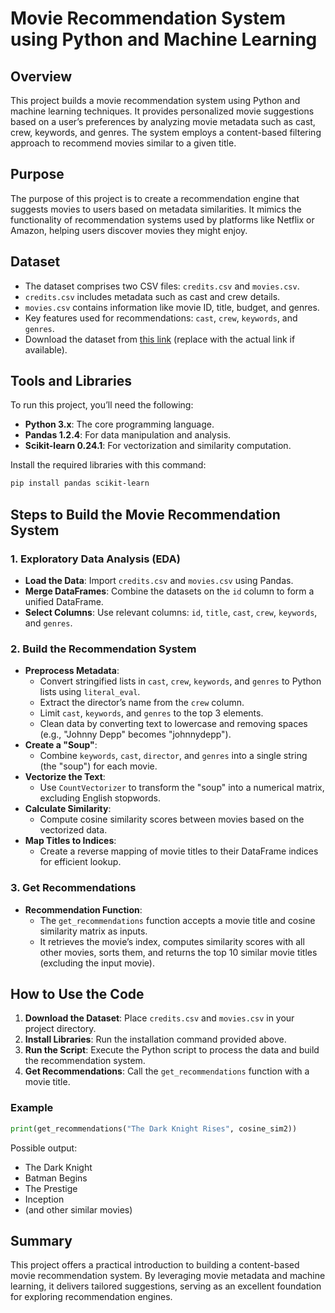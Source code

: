 # Movie Recommendation System using Python and Machine Learning

## Overview
This project builds a movie recommendation system using Python and machine learning techniques. It provides personalized movie suggestions based on a user’s preferences by analyzing movie metadata such as cast, crew, keywords, and genres. The system employs a content-based filtering approach to recommend movies similar to a given title.

## Purpose
The purpose of this project is to create a recommendation engine that suggests movies to users based on metadata similarities. It mimics the functionality of recommendation systems used by platforms like Netflix or Amazon, helping users discover movies they might enjoy.

## Dataset
- The dataset comprises two CSV files: `credits.csv` and `movies.csv`.
- `credits.csv` includes metadata such as cast and crew details.
- `movies.csv` contains information like movie ID, title, budget, and genres.
- Key features used for recommendations: `cast`, `crew`, `keywords`, and `genres`.
- Download the dataset from [this link](#) (replace with the actual link if available).

## Tools and Libraries
To run this project, you’ll need the following:
- **Python 3.x**: The core programming language.
- **Pandas 1.2.4**: For data manipulation and analysis.
- **Scikit-learn 0.24.1**: For vectorization and similarity computation.

Install the required libraries with this command:
```bash
pip install pandas scikit-learn
```

## Steps to Build the Movie Recommendation System

### 1. Exploratory Data Analysis (EDA)
- **Load the Data**: Import `credits.csv` and `movies.csv` using Pandas.
- **Merge DataFrames**: Combine the datasets on the `id` column to form a unified DataFrame.
- **Select Columns**: Use relevant columns: `id`, `title`, `cast`, `crew`, `keywords`, and `genres`.

### 2. Build the Recommendation System
- **Preprocess Metadata**:
  - Convert stringified lists in `cast`, `crew`, `keywords`, and `genres` to Python lists using `literal_eval`.
  - Extract the director’s name from the `crew` column.
  - Limit `cast`, `keywords`, and `genres` to the top 3 elements.
  - Clean data by converting text to lowercase and removing spaces (e.g., "Johnny Depp" becomes "johnnydepp").
- **Create a "Soup"**:
  - Combine `keywords`, `cast`, `director`, and `genres` into a single string (the "soup") for each movie.
- **Vectorize the Text**:
  - Use `CountVectorizer` to transform the "soup" into a numerical matrix, excluding English stopwords.
- **Calculate Similarity**:
  - Compute cosine similarity scores between movies based on the vectorized data.
- **Map Titles to Indices**:
  - Create a reverse mapping of movie titles to their DataFrame indices for efficient lookup.

### 3. Get Recommendations
- **Recommendation Function**:
  - The `get_recommendations` function accepts a movie title and cosine similarity matrix as inputs.
  - It retrieves the movie’s index, computes similarity scores with all other movies, sorts them, and returns the top 10 similar movie titles (excluding the input movie).

## How to Use the Code
1. **Download the Dataset**: Place `credits.csv` and `movies.csv` in your project directory.
2. **Install Libraries**: Run the installation command provided above.
3. **Run the Script**: Execute the Python script to process the data and build the recommendation system.
4. **Get Recommendations**: Call the `get_recommendations` function with a movie title.

### Example
```python
print(get_recommendations("The Dark Knight Rises", cosine_sim2))
```
Possible output:
- The Dark Knight
- Batman Begins
- The Prestige
- Inception
- (and other similar movies)

## Summary
This project offers a practical introduction to building a content-based movie recommendation system. By leveraging movie metadata and machine learning, it delivers tailored suggestions, serving as an excellent foundation for exploring recommendation engines.